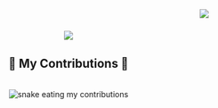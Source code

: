 <img align="right" src="https://visitor-badge.laobi.icu/badge?page_id=14kartiksingh.14kartiksingh" />
<h1 align="center">
    <img src="https://readme-typing-svg.herokuapp.com/?font=Righteous&size=35&center=true&vCenter=true&width=500&height=70&duration=4000&lines=Hi+There!+👋;+I'm+Kartik+Singh!;" />
</h1>
<h3 align="center"> </h3>
<div align="center">
  <h2>🐍 My Contributions 🐍</h2>
  <br>
  <img alt="snake eating my contributions" src="https://raw.githubusercontent.com/14kartiksingh/14kartiksingh/output/github-contribution-grid-snake.svg" />
  
  <br/><br/><br/>
</div>
